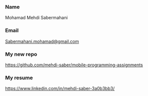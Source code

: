 ### Name
Mohamad Mehdi Sabermahani
### Email
Sabermahani.mohamad@gmail.com
### My new repo
https://github.com/mehdi-saber/mobile-programming-assignments
### My resume
https://www.linkedin.com/in/mehdi-saber-3a0b3bb3/
